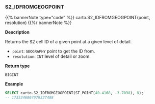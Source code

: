 ### S2_IDFROMGEOGPOINT

{{% bannerNote type="code" %}}
carto.S2_IDFROMGEOGPOINT(point, resolution)
{{%/ bannerNote %}}

**Description**

Returns the S2 cell ID of a given point at a given level of detail.

* `point`: `GEOGRAPHY` point to get the ID from.
* `resolution`: `INT` level of detail or zoom.

**Return type**

`BIGINT`

**Example**

```sql
SELECT carto.S2_IDFROMGEOGPOINT(ST_POINT(40.4168, -3.7038), 8);
-- 1735346007979327488
```